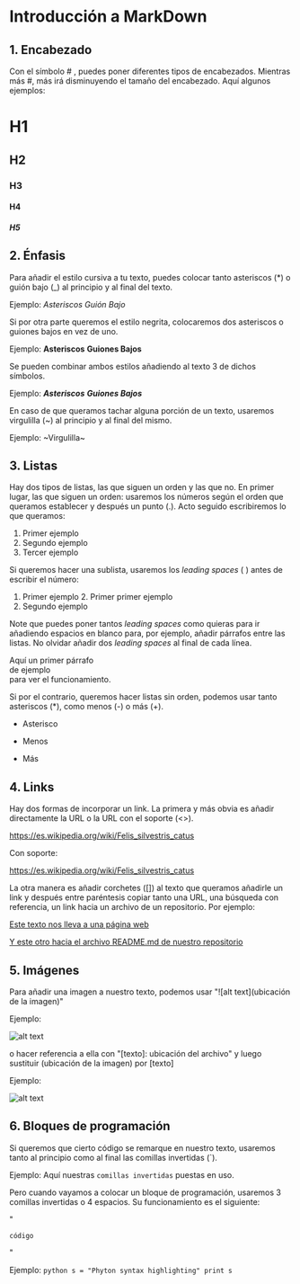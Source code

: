 # Introducción a MarkDown

## 1. Encabezado

Con el símbolo # , puedes poner diferentes tipos de encabezados. Mientras más #,
más irá disminuyendo el tamaño del encabezado. Aquí algunos ejemplos:

# H1
## H2
### H3
#### H4
##### H5

## 2. Énfasis

Para añadir el estilo cursiva a tu texto, puedes colocar tanto asteriscos (*) o
guión bajo (_) al principio y al final del texto.

Ejemplo: *Asteriscos* _Guión Bajo_

Si por otra parte queremos el estilo negrita, colocaremos dos asteriscos o 
guiones bajos en vez de uno.

Ejemplo: **Asteriscos** __Guiones Bajos__

Se pueden combinar ambos estilos añadiendo al texto 3 de dichos símbolos.

Ejemplo: ***Asteriscos*** ___Guiones Bajos___

En caso de que queramos tachar alguna porción de un texto, usaremos
virgulilla (~) al principio y al final del mismo.

Ejemplo: ~Virgulilla~  

## 3. Listas

Hay dos tipos de listas, las que siguen un orden y las que no. En primer lugar,
las que siguen un orden: usaremos los números según el orden que queramos
establecer y después un punto (.). Acto seguido escribiremos lo que queramos:

1. Primer ejemplo
2. Segundo ejemplo
3. Tercer ejemplo

Si queremos hacer una sublista, usaremos los *leading spaces* (  ) antes de escribir
el número:

1. Primer ejemplo
   2. Primer primer ejemplo  
3. Segundo ejemplo

Note que puedes poner tantos *leading spaces* como quieras para ir añadiendo 
espacios en blanco para, por ejemplo, añadir párrafos entre las listas.
No olvidar añadir dos *leading spaces* al final de cada línea.

  Aquí un primer párrafo  
  de ejemplo  
  para ver el funcionamiento.  

Si por el contrario, queremos hacer listas sin orden, podemos usar tanto
asteriscos (*), como menos (-) o más (+).

* Asterisco

- Menos

+ Más

## 4. Links

Hay dos formas de incorporar un link. La primera y más obvia es añadir 
directamente la URL o la URL con el soporte (<>).

https://es.wikipedia.org/wiki/Felis_silvestris_catus

Con soporte:

<https://es.wikipedia.org/wiki/Felis_silvestris_catus>

La otra manera es añadir corchetes ([]) al texto que queramos añadirle un link
y después entre paréntesis copiar tanto una URL, una búsqueda con referencia,
un link hacia un archivo de un repositorio. Por ejemplo:

[Este texto nos lleva a una página web](https://es.wikipedia.org/wiki/Felis_silvestris_catus)

[Y este otro hacia el archivo README.md de nuestro repositorio](./README.md)

## 5. Imágenes

Para añadir una imagen a nuestro texto, podemos usar
"![alt text](ubicación de la imagen)"

Ejemplo:

![alt text](https://github.com/ManuelLoraRoman/Prueba/blob/master/Yo.png)

o hacer referencia a ella con "[texto]: ubicación del archivo" y luego
sustituir (ubicación de la imagen) por [texto]

Ejemplo:

[logo]: https://github.com/ManuelLoraRoman/Prueba/blob/master/Yo.png

![alt text][logo]


## 6. Bloques de programación


Si queremos que cierto código se remarque en nuestro texto, usaremos tanto al
principio como al final las comillas invertidas (`).

Ejemplo: Aquí nuestras `comillas invertidas` puestas en uso.


Pero cuando vayamos a colocar un bloque de programación, usaremos 3 comillas
invertidas o 4 espacios. Su funcionamiento es el siguiente: 

"
```lenguaje de programación
código
```
"

Ejemplo: ```python
	 s = "Phyton syntax highlighting"
	 print s
	 ```
